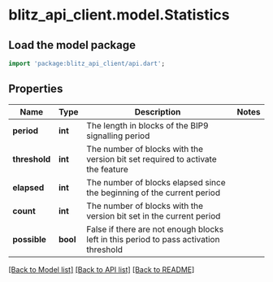 # blitz_api_client.model.Statistics

## Load the model package
```dart
import 'package:blitz_api_client/api.dart';
```

## Properties
Name | Type | Description | Notes
------------ | ------------- | ------------- | -------------
**period** | **int** | The length in blocks of the BIP9 signalling period | 
**threshold** | **int** | The number of blocks with the version bit set required to activate the feature | 
**elapsed** | **int** | The number of blocks elapsed since the beginning of the current period | 
**count** | **int** | The number of blocks with the version bit set in the current period | 
**possible** | **bool** | False if there are not enough blocks left in this period to pass activation threshold | 

[[Back to Model list]](../README.md#documentation-for-models) [[Back to API list]](../README.md#documentation-for-api-endpoints) [[Back to README]](../README.md)


